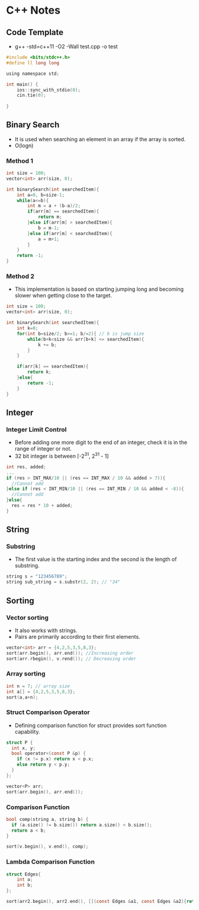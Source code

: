 # C++ Notes

## Code Template

- g++ -std=c++11 -O2 -Wall test.cpp -o test

```c
#include <bits/stdc++.h>
#define ll long long

using namespace std;

int main() {
    ios::sync_with_stdio(0);
    cin.tie(0);
    
}
```
## Binary Search

- It is used when searching an element in an array if the array is sorted.
- O(logn)

### Method 1

```c
int size = 100;
vector<int> arr(size, 0);

int binarySearch(int searchedItem){
    int a=0, b=size-1;
    while(a<=b){
        int m = a + (b-a)/2;
        if(arr[m] == searchedItem){
            return m;
        }else if(arr[m] > searchedItem){
            b = m-1;
        }else if(arr[m] < searchedItem){
            a = m+1;
        }
    }
    return -1;
}
```
### Method 2
- This implementation is based on starting jumping long and becoming slower when getting close to the target.
```c
int size = 100;
vector<int> arr(size, 0);

int binarySearch(int searchedItem){
    int k=0;
    for(int b=size/2; b>=1; b/=2){ // b is jump size
        while(b+k<size && arr[b+k] <= searchedItem){
            k += b;
        }
    }

    if(arr[k] == searchedItem){
        return k;
    }else{
        return -1;
    }
}
```

## Integer

### Integer Limit Control
- Before adding one more digit to the end of an integer, check it is in the range of integer or not.
- 32 bit integer is between [-2<sup>31</sup>, 2<sup>31</sup> - 1]
```c
int res, added;
...
if (res > INT_MAX/10 || (res == INT_MAX / 10 && added > 7)){
  //Cannot add
}else if (res < INT_MIN/10 || (res == INT_MIN / 10 && added < -8)){
  //Cannot add
}else{
  res = res * 10 + added;
}
```


## String

### Substring

- The first value is the starting index and the second is the length of substring.
```c
string s = "123456789";
string sub_string = s.substr(2, 2); // "34"

```

## Sorting  
### Vector sorting
- It also works with strings.
- Pairs are primarily according to their first elements.

```c
vector<int> arr = {4,2,5,3,5,8,3};
sort(arr.begin(), arr.end()); //Increasing order
sort(arr.rbegin(), v.rend()); // Decreasing order
```

### Array sorting

```c
int n = 7; // array size 
int a[] = {4,2,5,3,5,8,3}; 
sort(a,a+n);
```

### Struct Comparison Operator
- Defining comparison function for struct provides sort function capability.
```c
struct P {
  int x, y;
  bool operator<(const P &p) { 
    if (x != p.x) return x < p.x; 
    else return y < p.y;
  } 
};

vector<P> arr;
sort(arr.begin(), arr.end());
```

### Comparison Function

```c
bool comp(string a, string b) { 
  if (a.size() != b.size()) return a.size() < b.size(); 
  return a < b;
}

sort(v.begin(), v.end(), comp);
```

### Lambda Comparison Function


```c
struct Edges{
    int a;
    int b;
};

sort(arr2.begin(), arr2.end(), [](const Edges &a1, const Edges &a2){return a1.a * a1.b < a2.a * a2.b;});
```
